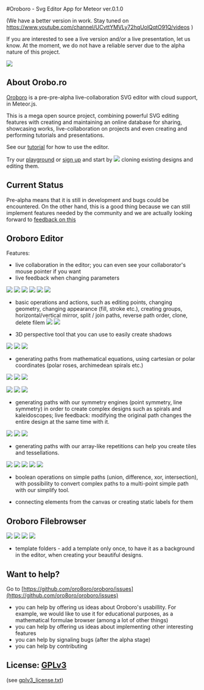 #Oroboro - Svg Editor App for Meteor ver.0.1.0

(We have a better version in work. Stay tuned on https://www.youtube.com/channel/UCvttYMVLy72hqUolQqtO91Q/videos )

If you are interested to see a live version and/or a live presentation, let us know. At the moment, we do not have a reliable server due to the alpha nature of this project.

![](http://orobo.go.ro:3500/file/JZXXMo5N38iwgfNAG/0.1)

## About Orobo.ro

[Oroboro](http://orobo.go.ro:3500) is a pre-pre-alpha live-collaboration SVG editor with cloud support, in Meteor.js.

This is a mega open source project, combining powerful SVG editing features with creating and maintaining an online database for sharing, showcasing works, live-collaboration on projects and even creating and performing tutorials and presentations.


See our [tutorial](http://orobo.go.ro:3500/md/tutorial) for how to use the editor.

Try our [playground](http://orobo.go.ro:3500/filem/eGfQyh6jCqxeEYmex) or [sign up](http://orobo.go.ro:3500) and start by ![](http://orobo.go.ro:3500/file/menuItemClone/0.04) cloning existing designs and editing them.


## Current Status

Pre-alpha means that it is still in development and bugs could be encountered. On the other hand, this is a good thing because we can still implement features needed by the community and we are actually looking forward to [feedback on this](https://github.com/oro8oro/oroboro/issues)

## Oroboro Editor

Features:

- live collaboration in the editor; you can even see your collaborator's mouse pointer if you want
- live feedback when changing parameters

![](http://orobo.go.ro:3500/file/Caj6Gda3CFZGnvn8v/0.1)
![](http://orobo.go.ro:3500/file/fEv7RE3LdYpQ4Q8TW/0.1)
![](http://orobo.go.ro:3500/file/n6yMHex8KcBPBC9Ts/0.1)
![](http://orobo.go.ro:3500/file/8JyQRohBkBZvzRwEp/0.1)
![](http://orobo.go.ro:3500/file/ngiimZYX6f5FtJdY2/0.1)
![](http://orobo.go.ro:3500/file/7jLp2apKztDxd6Siv/0.1)

 - basic operations and actions, such as editing points, changing geometry, changing appearance (fill, stroke etc.), creating groups, horizontal/vertical mirror, split / join paths, reverse path order, clone, delete
 filem
 [![](http://orobo.go.ro:3500/file/nzumC3jDDPK6jnPTZ/0.1)](http://orobo.go.ro:3500/viewer?url=/file/nzumC3jDDPK6jnPTZ)
 [![](http://orobo.go.ro:3500/file/oPifnc3gKSdxqaipz/0.1)](http://orobo.go.ro:3500/viewer?url=/file/oPifnc3gKSdxqaipz)
 
 - 3D perspective tool that you can use to easily create shadows
 
 [![](http://orobo.go.ro:3500/file/2oBer6NfjwHpWjYXm/0.1)](http://orobo.go.ro:3500/viewer?url=/file/2oBer6NfjwHpWjYXm)
 [![](http://orobo.go.ro:3500/file/i5CppdgDDB5LpKn3S/0.1)](http://orobo.go.ro:3500/viewer?url=/file/i5CppdgDDB5LpKn3S)
 [![](http://orobo.go.ro:3500/file/ucTL7f4TFNFP4ZGEA/0.1)](http://orobo.go.ro:3500/viewer?url=/file/ucTL7f4TFNFP4ZGEA)
 
 - generating paths from mathematical equations, using cartesian or polar coordinates (polar roses, archimedean spirals etc.)
 
 [![](http://orobo.go.ro:3500/file/gzG3QnbfhFMbBQCzf/0.1)](http://orobo.go.ro:3500/viewer?url=/file/gzG3QnbfhFMbBQCzf)
 [![](http://orobo.go.ro:3500/file/z5CTy2uBPegog5Bnv/0.1)](http://orobo.go.ro:3500/viewer?url=/file/z5CTy2uBPegog5Bnv)
 [![](http://orobo.go.ro:3500/file/nPW3sGvBa57m87d7d/0.1)](http://orobo.go.ro:3500/viewer?url=/file/nPW3sGvBa57m87d7d)
 
 [![](http://orobo.go.ro:3500/file/h2bNyDpySrwrsG5N2/0.1)](http://orobo.go.ro:3500/viewer?url=/file/h2bNyDpySrwrsG5N2)
 [![](http://orobo.go.ro:3500/file/KBtAqH623Src52i96/0.1)](http://orobo.go.ro:3500/viewer?url=/file/KBtAqH623Src52i96)
 [![](http://orobo.go.ro:3500/file/zrsJTCFpCXKYh8dxE/0.1)](http://orobo.go.ro:3500/viewer?url=/file/zrsJTCFpCXKYh8dxE)
 
 - generating paths with our symmetry engines (point symmetry, line symmetry) in order to create complex designs such as spirals and kaleidoscopes; live feedback: modifying the original path changes the entire design at the same time with it.
 
 [![](http://orobo.go.ro:3500/file/2CC2YmbKH9pzL4rb8/0.1)](http://orobo.go.ro:3500/viewer?url=/file/2CC2YmbKH9pzL4rb8)
 [![](http://orobo.go.ro:3500/file/xkYrgQSscp4yoKM9v/0.1)](http://orobo.go.ro:3500/viewer?url=/file/xkYrgQSscp4yoKM9v)
 [![](http://orobo.go.ro:3500/file/iQdYEY4DHG5EJkTLd/0.1)](http://orobo.go.ro:3500/viewer?url=/file/iQdYEY4DHG5EJkTLd)
 
 - generating paths with our array-like repetitions can help you create tiles and tessellations.
 
 [![](http://orobo.go.ro:3500/file/ACKSA92hnv8Xm7TdQ/0.1)](http://orobo.go.ro:3500/viewer?url=/file/ACKSA92hnv8Xm7TdQ)
 [![](http://orobo.go.ro:3500/file/5j8hem49B5c8Wmf8w/0.1)](http://orobo.go.ro:3500/viewer?url=/file/5j8hem49B5c8Wmf8w)
 [![](http://orobo.go.ro:3500/file/Li8SBbTjjfmwdhAg8/0.1)](http://orobo.go.ro:3500/viewer?url=/file/Li8SBbTjjfmwdhAg8)
 [![](http://orobo.go.ro:3500/file/MTeMg4fEryLvaSoBX/0.1)](http://orobo.go.ro:3500/viewer?url=/file/MTeMg4fEryLvaSoBX)
 [![](http://orobo.go.ro:3500/file/qDRbePmMAJgGhgzcg/0.1)](http://orobo.go.ro:3500/viewer?url=/file/qDRbePmMAJgGhgzcg)
 
 - boolean operations on simple paths (union, difference, xor, intersection), with possibility to convert complex paths to a multi-point simple path with our simplify tool.
 
 - connecting elements from the canvas or creating static labels for them
  
 

## Oroboro Filebrowser

[![](http://orobo.go.ro:3500/file/9soqDH7MhEw8rcXBx/0.1)](http://orobo.go.ro:3500/viewer?url=/file/9soqDH7MhEw8rcXBx)
[![](http://orobo.go.ro:3500/file/yds48TWE8TpC39SXQ/0.1)](http://orobo.go.ro:3500/viewer?url=/file/yds48TWE8TpC39SXQ)
[![](http://orobo.go.ro:3500/file/k6oThcBq7HrPE2hEN/0.1)](http://orobo.go.ro:3500/viewer?url=/file/k6oThcBq7HrPE2hEN)
[![](http://orobo.go.ro:3500/file/xNdm3hx4M3WLhGd7x/0.1)](http://orobo.go.ro:3500/viewer?url=/file/xNdm3hx4M3WLhGd7x)

- template folders - add a template only once, to have it as a background in the editor, when creating your beautiful designs.


## Want to help?

Go to [https://github.com/oro8oro/oroboro/issues](https://github.com/oro8oro/oroboro/issues)

 - you can help by offering us ideas about Oroboro's usabillity. For example, we would like to use it for educational purposes, as a mathematical formulae browser (among a lot of other things)
 - you can help by offering us ideas about implementing other interesting features
 - you can help by signaling bugs (after the alpha stage)
 - you can help by contributing

## License: [GPLv3](http://www.gnu.org/copyleft/gpl.html)

(see [gplv3_license.txt](https://raw.githubusercontent.com/oro8oro/oroboro/master/gplv3_license.txt))
